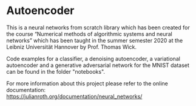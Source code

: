# Autoencoder
This is a neural networks from scratch library which has been created for the course “Numerical methods of algorithmic systems and neural networks” which has been taught in the summer semester 2020 at the Leibniz Universität Hannover by Prof. Thomas Wick.

Code examples for a classifier, a denoising autoencoder, a variational autoencoder and a generative adversarial network for the MNIST dataset can be found in the folder "notebooks".

For more information about this project please refer to the online documentation: <br>
https://julianroth.org/documentation/neural_networks/
